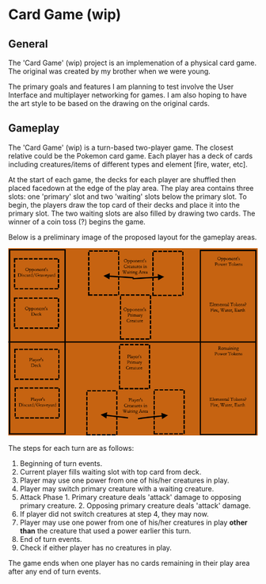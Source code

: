 # Card Game (wip)
## General
The 'Card Game' (wip) project is an implemenation of a physical card game. The original was created by my brother when we were young. 

The primary goals and features I am planning to test involve the User Interface and multiplayer networking for games. I am also hoping to have the art style to be based on the drawing on the original cards. 

## Gameplay

The 'Card Game' (wip) is a turn-based two-player game. The closest relative could be the Pokemon card game. Each player has a deck of cards including creatures/items of different types and element [fire, water, etc].

At the start of each game, the decks for each player are shuffled then placed facedown at the edge of the play area. The play area contains three slots: one 'primary' slot and two 'waiting' slots below the primary slot. To begin, the players draw the top card of their decks and place it into the primary slot. The two waiting slots are also filled by drawing two cards. The winner of a coin toss (?) begins the game. 

Below is a preliminary image of the proposed layout for the gameplay areas.

<img src="screenshots/cardgame-infographic-1.png" alt="Card Game sample view layout" width="600"/>

The steps for each turn are as follows:

  1. Beginning of turn events.
  2. Current player fills waiting slot with top card from deck.
  3. Player may use one power from one of his/her creatures in play.
  4. Player may switch primary creature with a waiting creature.
  5. Attack Phase 
    1. Primary creature deals 'attack' damage to opposing primary creature.
    2. Opposing primary creature deals 'attack' damage.
  6. If player did not switch creatures at step 4, they may now.
  7. Player may use one power from one of his/her creatures in play **other than** the creature that used a power earlier this turn. 
  8. End of turn events.
  9. Check if either player has no creatures in play.

The game ends when one player has no cards remaining in their play area after any end of turn events.
 
